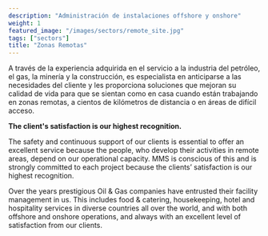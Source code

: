 ```yaml
---
description: "Administración de instalaciones offshore y onshore"
weight: 1
featured_image: "/images/sectors/remote_site.jpg"
tags: ["sectors"]
title: "Zonas Remotas"
---
```


A través de la experiencia adquirida en el servicio a la industria del petróleo, el gas, la minería y la construcción, es especialista en anticiparse a las necesidades del cliente y les proporciona soluciones que mejoran su calidad de vida para que se sientan como en casa cuando están trabajando en zonas remotas, a cientos de kilómetros de distancia o en áreas de difícil acceso.

**The client's satisfaction is our highest recognition.**

The safety and continuous support of our clients is essential to offer an excellent service because the people, who develop their activities in remote areas, depend on our operational capacity. MMS is conscious of this and is strongly committed to each project because the clients’ satisfaction is our highest recognition.


Over the years prestigious Oil & Gas companies have entrusted their facility management in us. This includes food & catering, housekeeping, hotel and hospitality services in diverse countries all over the world, and with both offshore and onshore operations, and always with an excellent level of satisfaction from our clients.

